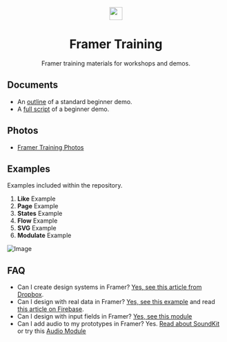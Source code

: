 <div align="center">
  <img src="https://cl.ly/q8ma/logo.png" width="30">
</div>

<h1 align="center">Framer Training</h1>
<p align="center">Framer training materials for workshops and demos.</p>

## Documents
- An [outline](https://www.getoutline.com/doc/beginner-demo-igAWeLnIrg) of a standard beginner demo.
- A [full script](https://docs.google.com/document/d/1AZF6sJfFpvzbOq7tDSwL775T8jVoGhrdN3UH92722D4/edit) of a beginner demo.

## Photos
- [Framer Training Photos](https://unsplash.com/collections/496057/framer-training)

## Examples
Examples included within the repository.

1. <strong>Like</strong> Example
2. <strong>Page</strong> Example
3. <strong>States</strong> Example
4. <strong>Flow</strong> Example
5. <strong>SVG</strong> Example
6. <strong>Modulate</strong> Example 

![Image](https://cl.ly/q9KH/Frame.png)

## FAQ
- Can I create design systems in Framer? [Yes, see this article from Dropbox](https://blog.framer.com/design-systems-at-dropbox-bb6e4b20f617).
- Can I design with real data in Framer? [Yes, see this example](https://dribbble.com/shots/4065235-Framer-SVG-BTC) and read [this article on Firebase](https://blog.framer.com/framerfirebase1-e7d13a939cf4).
- Can I design with input fields in Framer? [Yes, see this module](https://github.com/benjamindenboer/FramerInput)
- Can I add audio to my prototypes in Framer? Yes. [Read about SoundKit](https://blog.framer.com/facebook-sound-kit-now-in-framer-eb8a22f88bfd) or try this [Audio Module](https://blog.framer.com/facebook-sound-kit-now-in-framer-eb8a22f88bfd)
